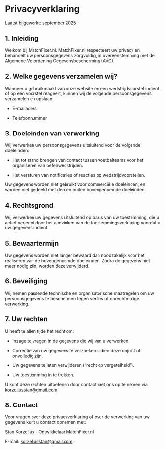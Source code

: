 # Privacyverklaring

Laatst bijgewerkt: september 2025

## 1. Inleiding

Welkom bij MatchFixer.nl. MatchFixer.nl respecteert uw privacy en behandelt uw persoonsgegevens zorgvuldig, in overeenstemming met de Algemene Verordening Gegevensbescherming (AVG).

## 2. Welke gegevens verzamelen wij?

Wanneer u gebruikmaakt van onze website en een wedstrijdvoorstel indient of op een voorstel reageert, kunnen wij de volgende persoonsgegevens verzamelen en opslaan:

- E-mailadres

- Telefoonnummer

## 3. Doeleinden van verwerking

Wij verwerken uw persoonsgegevens uitsluitend voor de volgende doeleinden:

- Het tot stand brengen van contact tussen voetbalteams voor het organiseren van oefenwedstrijden.

- Het versturen van notificaties of reacties op wedstrijdvoorstellen.

Uw gegevens worden niet gebruikt voor commerciële doeleinden, en worden niet gedeeld met derden buiten bovengenoemde doeleinden.

## 4. Rechtsgrond

Wij verwerken uw gegevens uitsluitend op basis van uw toestemming, die u actief verleent door het aanvinken van de toestemmingsverklaring voordat u uw gegevens indient.

## 5. Bewaartermijn

Uw gegevens worden niet langer bewaard dan noodzakelijk voor het realiseren van de bovengenoemde doeleinden. Zodra de gegevens niet meer nodig zijn, worden deze verwijderd.

## 6. Beveiliging

Wij nemen passende technische en organisatorische maatregelen om uw persoonsgegevens te beschermen tegen verlies of onrechtmatige verwerking.

## 7. Uw rechten

U heeft te allen tijde het recht om:

- Inzage te vragen in de gegevens die wij van u verwerken.

- Correctie van uw gegevens te verzoeken indien deze onjuist of onvolledig zijn.

- Uw gegevens te laten verwijderen (“recht op vergetelheid”).

- Uw toestemming in te trekken.

U kunt deze rechten uitoefenen door contact met ons op te nemen via korzeliusstan@gmail.com.

## 8. Contact

Voor vragen over deze privacyverklaring of over de verwerking van uw gegevens kunt u contact opnemen met:

Stan Korzelius - Ontwikkelaar MatchFixer.nl

E-mail: korzeliusstan@gmail.com
